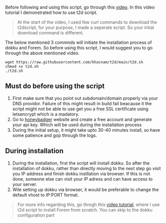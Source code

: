 Before following and using this script, go through this [video](https://www.youtube.com/watch?v=m4jm2ZOA9bg). In this video tutorial I demonstrated how to use t2d script.

> At the start of the video, I used few curl commands to download the t2dscript, for your purpose, I made a seperate script. So your intial download command is different.

The below mentioned 3 commnds will initiate the installation process of dokku and Forem. So before using this script, I would suggest you to go through the above mentioned video.
```
wget https://raw.githubusercontent.com/khacnam/t2d/main/t2d.sh
chmod +x t2d.sh
./t2d.sh
```


## Must do before using the script

1. First make sure that you point out subdomain/domain properly via your DNS providor. Failure of this might result in build fail beacause it the script might not be able to use get you a free SSL certificate using letsencrypt which is a madatory.
2. Go to [honeybadger](https://www.honeybadger.io/) website and create a free account and generate your api key. Which will be used during the installation process
3. During the initial setup, it might take upto 30-40 minutes install, so have some patience and gop through the logs.

## During installation

1. During the installation, first the script will install dokku. So after the installation of dokku, rather than directly moving to the next step go visit you IP address and finish dokku instllation via browser. If this is not done, someone else can visit your IP adress and can have access to your server.
2. Wile setting up dokku via browser, it would be preferable to change the default vhost to IP:PORT format.

> For more info regarding this, go throgh this [video tutorial](https://www.youtube.com/watch?v=m4jm2ZOA9bg), where I use t2d script to install Forem from scratch. You can skip to the dokku configuration part
